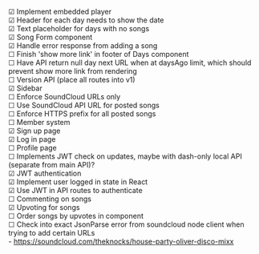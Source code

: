 ☑ Implement embedded player  
☑ Header for each day needs to show the date  
☑ Text placeholder for days with no songs  
☑ Song Form component  
	☑ Handle error response from adding a song  
☐ Finish 'show more link' in footer of Days component  
	☐ Have API return null day next URL when at daysAgo limit, which should prevent show more link from rendering  
☐ Version API (place all routes into v1)  
☑ Sidebar  
☐ Enforce SoundCloud URLs only  
☐ Use SoundCloud API URL for posted songs  
☐ Enforce HTTPS prefix for all posted songs  
☐ Member system  
	☑ Sign up page  
	☑ Log in page  
	☐ Profile page  
		☐ Implements JWT check on updates, maybe with dash-only local API (separate from main API)?  
	☑ JWT authentication  
		☑ Implement user logged in state in React  
		☑ Use JWT in API routes to authenticate  
☐ Commenting on songs  
☑ Upvoting for songs  
☐ Order songs by upvotes in <Day> component  
☐ Check into exact JsonParse error from soundcloud node client when trying to add certain URLs  
	- https://soundcloud.com/theknocks/house-party-oliver-disco-mixx